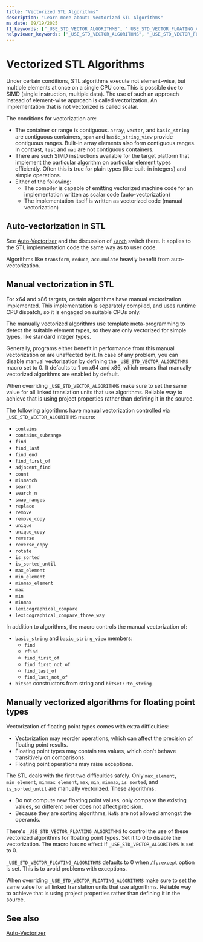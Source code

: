 ```yaml
---
title: "Vectorized STL Algorithms"
description: "Learn more about: Vectorized STL Algorithms"
ms.date: 09/19/2025
f1_keywords: ["_USE_STD_VECTOR_ALGORITHMS", "_USE_STD_VECTOR_FLOATING_ALGORITHMS"]
helpviewer_keywords: ["_USE_STD_VECTOR_ALGORITHMS", "_USE_STD_VECTOR_FLOATING_ALGORITHMS", "Vector Algorithms", "Vectorization", "SIMD"]
---
```

# Vectorized STL Algorithms

Under certain conditions, STL algorithms execute not element-wise, but multiple elements at once on a single CPU core. This is possible due to SIMD (single instruction, multiple data). The use of such an approach instead of element-wise approach is called vectorization. An implementation that is not vectorized is called scalar.

The conditions for vectorization are:
 - The container or range is contiguous. `array`, `vector`, and `basic_string` are contiguous containers, `span` and `basic_string_view` provide contiguous ranges. Built-in array elements also form contiguous ranges. In contrast, `list` and `map` are not contiguous containers.
 - There are such SIMD instructions available for the target platform that implement the particular algorithm on particular element types efficiently. Often this is true for plain types (like built-in integers) and simple operations.
 - Either of the following:
     - The compiler is capable of emitting vectorized machine code for an implementation written as scalar code (auto-vectorization)
     - The implementation itself is written as vectorized code (manual vectorization)

## Auto-vectorization in STL

See [Auto-Vectorizer](../parallel/auto-parallelization-and-auto-vectorization.md#auto-vectorizer) and the discussion of [`/arch`](../build/reference/arch-minimum-cpu-architecture.md) switch there. It applies to the STL implementation code the same way as to user code.

Algorithms like `transform`, `reduce`, `accumulate` heavily benefit from auto-vectorization.

## Manual vectorization in STL

For x64 and x86 targets, certain algorithms have manual vectorization implemented. This implementation is separately compiled, and uses runtime CPU dispatch, so it is engaged on suitable CPUs only.

The manually vectorized algorithms use template meta-programming to detect the suitable element types, so they are only vectorized for simple types, like standard integer types.

Generally, programs either benefit in performance from this manual vectorization or are unaffected by it. In case of any problem, you can disable manual vectorization by defining the `_USE_STD_VECTOR_ALGORITHMS` macro set to 0. It defaults to 1 on x64 and x86, which means that manually vectorized algorithms are enabled by default.

When overriding `_USE_STD_VECTOR_ALGORITHMS` make sure to set the same value for all linked translation units that use algorithms. Reliable way to achieve that is using project properties rather than defining it in the source.

The following algorithms have manual vectorization controlled via `_USE_STD_VECTOR_ALGORITHMS` macro:
 - `contains`
 - `contains_subrange`
 - `find`
 - `find_last`
 - `find_end`
 - `find_first_of`
 - `adjacent_find`
 - `count`
 - `mismatch`
 - `search`
 - `search_n`
 - `swap_ranges`
 - `replace`
 - `remove`
 - `remove_copy`
 - `unique`
 - `unique_copy`
 - `reverse`
 - `reverse_copy`
 - `rotate`
 - `is_sorted`
 - `is_sorted_until`
 - `max_element`
 - `min_element`
 - `minmax_element`
 - `max`
 - `min`
 - `minmax`
 - `lexicographical_compare`
 - `lexicographical_compare_three_way`

In addition to algorithms, the macro controls the manual vectorization of:
 - `basic_string` and `basic_string_view` members:
   - `find`
   - `rfind`
   - `find_first_of`
   - `find_first_not_of`
   - `find_last_of`
   - `find_last_not_of`
 - `bitset` constructors from string and `bitset::to_string`

## Manually vectorized algorithms for floating point types

Vectorization of floating point types comes with extra difficulties:
 - Vectorization may reorder operations, which can affect the precision of floating point results.
 - Floating point types may contain `NaN` values, which don't behave transitively on comparisons.
 - Floating point operations may raise exceptions.

The STL deals with the first two difficulties safely. Only `max_element`, `min_element`, `minmax_element`, `max`, `min`, `minmax`, `is_sorted`, and `is_sorted_until` are manually vectorized. These algorithms:
 - Do not compute new floating point values, only compare the existing values, so different order does not affect precision.
 - Because they are sorting algorithms, `NaNs` are not allowed amongst the operands.

There's `_USE_STD_VECTOR_FLOATING_ALGORITHMS` to control the use of these vectorized algorithms for floating point types. Set it to 0 to disable the vectorization. The macro has no effect if `_USE_STD_VECTOR_ALGORITHMS` is set to 0.

`_USE_STD_VECTOR_FLOATING_ALGORITHMS` defaults to 0 when [`/fp:except`](../build/reference/fp-specify-floating-point-behavior.md#except) option is set. This is to avoid problems with exceptions.

When overriding `_USE_STD_VECTOR_FLOATING_ALGORITHMS` make sure to set the same value for all linked translation units that use algorithms. Reliable way to achieve that is using project properties rather than defining it in the source.

## See also

[Auto-Vectorizer](../parallel/auto-parallelization-and-auto-vectorization.md#auto-vectorizer)
